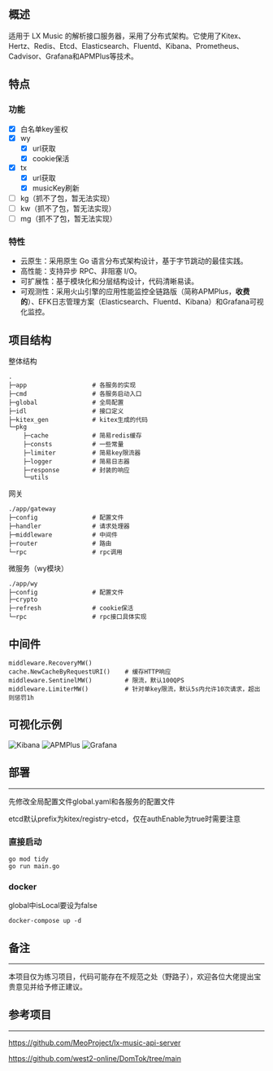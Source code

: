 ## 概述

适用于 LX Music 的解析接口服务器，采用了分布式架构。它使用了Kitex、Hertz、Redis、Etcd、Elasticsearch、Fluentd、Kibana、Prometheus、Cadvisor、Grafana和APMPlus等技术。
## 特点

### 功能
- [x] 白名单key鉴权
- [x] wy
  - [x] url获取
  - [x] cookie保活
- [x] tx
  - [x] url获取
  - [x] musicKey刷新
- [ ] kg（抓不了包，暂无法实现）
- [ ] kw（抓不了包，暂无法实现）
- [ ] mg（抓不了包，暂无法实现）
### 特性

- 云原生：采用原生 Go 语言分布式架构设计，基于字节跳动的最佳实践。
- 高性能：支持异步 RPC、非阻塞 I/O。
- 可扩展性：基于模块化和分层结构设计，代码清晰易读。
- 可观测性：采用火山引擎的应用性能监控全链路版（简称APMPlus，**收费的**）、EFK日志管理方案（Elasticsearch、Fluentd、Kibana）和Grafana可视化监控。
## 项目结构

整体结构
```text
.
├─app                  # 各服务的实现
├─cmd                  # 各服务启动入口
├─global               # 全局配置
├─idl                  # 接口定义
├─kitex_gen            # kitex生成的代码
└─pkg
    ├─cache            # 简易redis缓存
    ├─consts           # 一些常量
    ├─limiter          # 简易key限流器
    ├─logger           # 简易日志器
    ├─response         # 封装的响应
    └─utils           
```
网关
```text
./app/gateway
├─config               # 配置文件
├─handler              # 请求处理器
├─middleware           # 中间件
├─router               # 路由
└─rpc                  # rpc调用
```
微服务（wy模块）
```text
./app/wy
├─config               # 配置文件
├─crypto               
├─refresh              # cookie保活
└─rpc                  # rpc接口具体实现
```
## 中间件

```text
middleware.RecoveryMW()
cache.NewCacheByRequestURI()    # 缓存HTTP响应
middleware.SentinelMW()         # 限流，默认100QPS
middleware.LimiterMW()          # 针对单key限流，默认5s内允许10次请求，超出则惩罚1h
```
## 可视化示例

![Kibana](https://github.com/ChangKaiChen/lx-music-api-server/images/Kibana.png)
![APMPlus](https://github.com/ChangKaiChen/lx-music-api-server/images/APMPlus.png)
![Grafana](https://github.com/ChangKaiChen/lx-music-api-server/images/Grafana.png)
## 部署

---
先修改全局配置文件global.yaml和各服务的配置文件

etcd默认prefix为kitex/registry-etcd，仅在authEnable为true时需要注意
### 直接启动
```text
go mod tidy
go run main.go
```
### docker
global中isLocal要设为false
```text
docker-compose up -d
```
## 备注

---
本项目仅为练习项目，代码可能存在不规范之处（野路子），欢迎各位大佬提出宝贵意见并给予修正建议。
## 参考项目

---
https://github.com/MeoProject/lx-music-api-server

https://github.com/west2-online/DomTok/tree/main